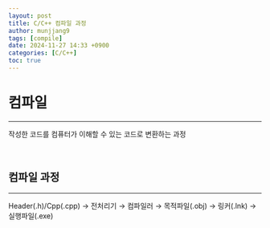 ```yaml
---
layout: post
title: C/C++ 컴파일 과정
author: munjjang9
tags: [compile]
date: 2024-11-27 14:33 +0900
categories: [C/C++]
toc: true
---
```


# 컴파일
---
작성한 코드를 컴퓨터가 이해할 수 있는 코드로 변환하는 과정

<br>

## 컴파일 과정
---
Header(.h)/Cpp(.cpp) → 전처리기 → 컴파일러 → 목적파일(.obj) → 링커(.lnk) → 실행파일(.exe)